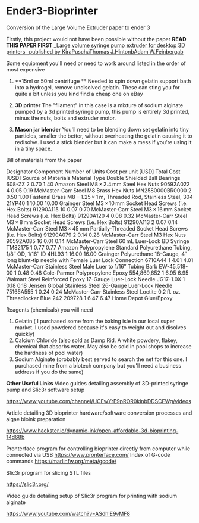 # Ender3-Bioprinter
Conversion of the Large Volume Extruder paper to ender 3

Firstly, this project would not have been possible without the paper
**READ THIS PAPER FIRST**
_[Large volume syringe pump extruder for desktop 3D printers_ published by KiraPuschaThomas J.HintonbAdam W.Feinbergab](https://www.sciencedirect.com/science/article/pii/S2468067217300822)

Some equipment you'll need or need to work around listed in the order of most expensive

1. **15ml or 50ml centrifuge ** 
Needed to spin down gelatin support bath into a hydrogel, remove undisolved gelatin. These can sting you for quite a bit unless you kind find a cheap one on eBay

2. **3D printer**
The "filament" in this case is a mixture of sodium alginate pumped by a 3d printed syringe pump, this pump is entirely 3d printed, minus the nuts, bolts and extruder motor.

3. **Mason jar blender**
You'll need to be blending down set gelatin into tiny particles, smaller the better, without overheating the gelatin causing it to redisolve. I used a stick blender but it can make a mess if you're using it in a tiny space.

Bill of materials from the paper

Designator	Component	Number of Units	Cost per unit [USD]	Total Cost [USD]	Source of Materials	Material Type
Double Shielded Ball Bearings	608-ZZ	2	0.70	1.40	Amazon	Steel
M8 × 2.4 mm Steel Hex Nuts	90592A022	4	0.05	0.19	McMaster-Carr	Steel
M8 Brass Hex Nuts	MN2580000BR0000	2	0.50	1.00	Fastenal	Brass
M8 – 1.25 × 1 m, Threaded Rod, Stainless Steel, 304	21YP40	1	10.00	10.00	Grainger	Steel
M3 × 10 mm Socket Head Screws (i.e. Hex Bolts)	91290A115	10	0.07	0.70	McMaster-Carr	Steel
M3 × 16 mm Socket Head Screws (i.e. Hex Bolts)	91290A120	4	0.08	0.32	McMaster-Carr	Steel
M3 × 8 mm Socket Head Screws (i.e. Hex Bolts)	91290A113	2	0.07	0.14	McMaster-Carr	Steel
M3 × 45 mm Partially-Threaded Socket Head Screws (i.e. Hex Bolts)	91290A079	2	0.14	0.28	McMaster-Carr	Steel
M3 Hex Nuts	90592A085	16	0.01	0.14	McMaster-Carr	Steel
60 mL Luer-Lock BD Syringe	TM82175	1	0.77	0.77	Amazon	Polypropylene
Standard Polyurethane Tubing, 1/8″ OD, 1/16″ ID	4HL93	1	16.00	16.00	Grainger	Polyurethane
18-Gauge, 4″ long blunt-tip needle with Female Luer Lock Connection	6710A44	1	4.01	4.01	McMaster-Carr	Stainless Steel
Male Luer to 1/16″ Tubing Barb	EW-45,518-00	1	0.48	0.48	Cole-Parmer	Polypropylene
Epoxy	554,869,652	1	6.95	6.95	Walmart	Steel Reinforced Epoxy
17-Gauge Luer-Lock Needle	JG17-1.0X	1	0.18	0.18	Jensen Global	Stainless Steel
26-Gauge Luer-Lock Needle	75165A555	1	0.24	0.24	McMaster-Carr	Stainless Steel
Loctite 0.2 fl. oz. Threadlocker Blue 242	209728	1	6.47	6.47	Home Depot	Glue/Epoxy

Reagents (chemicals) you will need

1. Gelatin ( I purchased some from the baking isle in our local super market. I used powdered because it's easy to weight out and disolves quickly)
2. Calcium Chloride (also sold as Damp Rid. A white powdery, flakey, chemical that absorbs water. May also be sold in pool shops to increase the hardness of pool water)
3. Sodium Alginate (probably best served to search the net for this one. I purchased mine from a biotech company but you'll need a business address if you do the same)

**Other Useful Links**
Video guides detailing assembly of 3D-printed syringe pump and Slic3r software setup 

https://www.youtube.com/channel/UCEwYrE9pROR0kinbDDSCFWg/videos 

Article detailing 3D bioprinter hardware/software conversion processes and algae bioink preparation 

https://www.hackster.io/dynamic-ink/open-affordable-3d-bioprinting-14d68b

Pronterface program for controlling bioprinter directly from computer while connected via USB https://www.pronterface.com/ Index of G-code commands https://marlinfw.org/meta/gcode/

Slic3r program for slicing STL files 

https://slic3r.org/ 

Video guide detailing setup of Slic3r program for printing with sodium alginate 

https://www.youtube.com/watch?v=ASdhIE9vMF8
